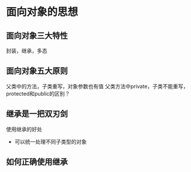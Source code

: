 # 面向对象的思想

## 面向对象三大特性
封装，继承，多态

## 面向对象五大原则

父类中的方法，子类重写，对象参数也有值
父类方法中private，子类不能重写，
protected和public的区别？

## 继承是一把双刃剑

使用继承的好处

- 可以统一处理不同子类型的对象

## 如何正确使用继承
